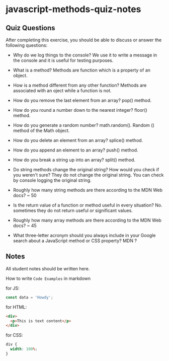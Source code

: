 # javascript-methods-quiz-notes

## Quiz Questions

After completing this exercise, you should be able to discuss or answer the following questions:

- Why do we log things to the console?
  We use it to write a message in the console and it is useful for testing purposes.

- What is a method?
  Methods are function which is a property of an object.

- How is a method different from any other function?
  Methods are associated with an oject while a function is not.

- How do you remove the last element from an array?
  pop() method.

- How do you round a number down to the nearest integer?
  floor() method.

- How do you generate a random number?
  math.random(). Random () method of the Math object.

- How do you delete an element from an array?
  splice() method.

- How do you append an element to an array?
  push() method.

- How do you break a string up into an array?
  split() method.

- Do string methods change the original string? How would you check if you weren't sure?
  They do not change the original string. You can check by console logging the original string.

- Roughly how many string methods are there according to the MDN Web docs?
  ~ 50

- Is the return value of a function or method useful in every situation?
  No. sometimes they do not return useful or significant values.

- Roughly how many array methods are there according to the MDN Web docs?
  ~ 45

- What three-letter acronym should you always include in your Google search about a JavaScript method or CSS property?
  MDN ?

## Notes

All student notes should be written here.

How to write `Code Examples` in markdown

for JS:

```javascript
const data = 'Howdy';
```

for HTML:

```html
<div>
  <p>This is text content</p>
</div>
```

for CSS:

```css
div {
  width: 100%;
}
```

